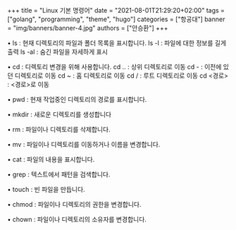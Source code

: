 +++
title = "Linux 기본 명령어"
date = "2021-08-01T21:29:20+02:00"
tags = ["golang", "programming", "theme", "hugo"]
categories = ["항공대"]
banner = "img/banners/banner-4.jpg"
authors = ["안승환"]
+++

• ls : 현재 디렉토리의 파일과 폴더 목록을 표시합니다.
ls -l : 파일에 대한 정보를 길게 출력
ls -al : 숨긴 파일을 자세하게 표시

• cd : 디렉토리 변경을 위해 사용합니다. 
cd .. : 상위 디렉토리로 이동
cd - : 이전에 있던 디렉토리로 이동
cd ~ : 홈 디렉토리로 이동
cd / : 루트 디렉토리로 이동
cd <경로> : <경로>로 이동

• pwd : 현재 작업중인 디렉토리의 경로를 표시합니다.

• mkdir : 새로운 디렉토리를 생성합니다

• rm : 파일이나 디렉토리를 삭제합니다.

• mv : 파일이나 디렉토리를 이동하거나 이름을 변경합니다. 

• cat : 파일의 내용을 표시합니다.

• grep : 텍스트에서 패턴을 검색합니다.

• touch : 빈 파일을 만듭니다.  

• chmod : 파일이나 디렉토리의 권한을 변경합니다.

•  chown : 파일이나 디렉토리의 소유자를 변경합니다. 